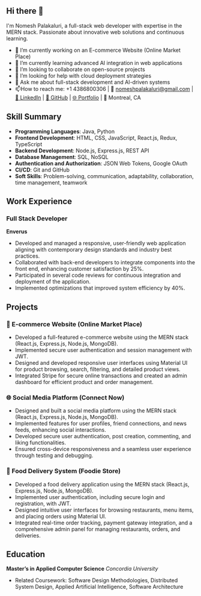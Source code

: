## Hi there 👋

I'm Nomesh Palakaluri, a full-stack web developer with expertise in the MERN stack. Passionate about innovative web solutions and continuous learning.

- 🔭 I’m currently working on an E-commerce Website (Online Market Place)
- 🌱 I’m currently learning advanced AI integration in web applications
- 👯 I’m looking to collaborate on open-source projects
- 🤔 I’m looking for help with cloud deployment strategies
- 💬 Ask me about full-stack development and AI-driven systems
- 📫How to reach me: +1 4386800306 | 📧 nomeshpalakaluri@gmail.com | [🔗 LinkedIn](http://www.linkedin.com/in/palakaluri-nomesh-87700016b%5d) | [🐙 GitHub](https://github.com/Nomesh88) | [🌐 Portfolio](https://bz0g9k95icyf9zkpvjv44q.on.drv.tw/www.nomeshpalakaluri.com/) | 📍 Montreal, CA

## Skill Summary
- **Programming Languages**: Java, Python
- **Frontend Development**: HTML, CSS, JavaScript, React.js, Redux, TypeScript
- **Backend Development**: Node.js, Express.js, REST API
- **Database Management**: SQL, NoSQL
- **Authentication and Authorization**: JSON Web Tokens, Google OAuth
- **CI/CD**: Git and GitHub
- **Soft Skills**: Problem-solving, communication, adaptability, collaboration, time management, teamwork

## Work Experience
### Full Stack Developer 
**Enverus**
- Developed and managed a responsive, user-friendly web application aligning with contemporary design standards and industry best practices.
- Collaborated with back-end developers to integrate components into the front end, enhancing customer satisfaction by 25%.
- Participated in several code reviews for continuous integration and deployment of the application.
- Implemented optimizations that improved system efficiency by 40%.

## Projects
### 🛒 E-commerce Website (Online Market Place) 
- Developed a full-featured e-commerce website using the MERN stack (React.js, Express.js, Node.js, MongoDB).
- Implemented secure user authentication and session management with JWT.
- Designed and developed responsive user interfaces using Material UI for product browsing, search, filtering, and detailed product views.
- Integrated Stripe for secure online transactions and created an admin dashboard for efficient product and order management.

### 🌐 Social Media Platform (Connect Now) 
- Designed and built a social media platform using the MERN stack (React.js, Express.js, Node.js, MongoDB).
- Implemented features for user profiles, friend connections, and news feeds, enhancing social interactions.
- Developed secure user authentication, post creation, commenting, and liking functionalities.
- Ensured cross-device responsiveness and a seamless user experience through testing and debugging.

### 🍲 Food Delivery System (Foodie Store) 
- Developed a food delivery application using the MERN stack (React.js, Express.js, Node.js, MongoDB).
- Implemented user authentication, including secure login and registration, with JWT.
- Designed intuitive user interfaces for browsing restaurants, menu items, and placing orders using Material UI.
- Integrated real-time order tracking, payment gateway integration, and a comprehensive admin panel for managing restaurants, orders, and deliveries.

## Education
**Master’s in Applied Computer Science**
*Concordia University* 
- Related Coursework: Software Design Methodologies, Distributed System Design, Applied Artificial Intelligence, Software Architecture

